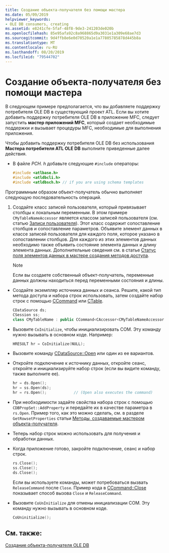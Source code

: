 ```yaml
---
title: Создание объекта-получателя без помощи мастера
ms.date: 05/09/2019
helpviewer_keywords:
- OLE DB consumers, creating
ms.assetid: e8241cfe-5faf-48f8-9de3-241203de020b
ms.openlocfilehash: 85e95afa92c8a968865d9a3031e1a309e68ae7d3
ms.sourcegitcommit: 9d4ffb8e6e0d70520a1e1a77805785878d445b8a
ms.translationtype: MT
ms.contentlocale: ru-RU
ms.lasthandoff: 08/20/2019
ms.locfileid: "79544702"
---
```

# <a name="creating-a-consumer-without-using-a-wizard"></a>Создание объекта-получателя без помощи мастера

В следующем примере предполагается, что вы добавляете поддержку потребителя OLE DB в существующий проект ATL. Если вы хотите добавить поддержку потребителя OLE DB в приложение MFC, следует запустить **мастер приложений MFC**, который создает необходимые поддержки и вызывает процедуры MFC, необходимые для выполнения приложения.

Чтобы добавить поддержку потребителя OLE DB без использования **Мастера потребителя ATL OLE DB** выполните приведенные далее действия.

- В файле *PCH. h* добавьте следующие `#include` операторы:

    ```cpp
    #include <atlbase.h>
    #include <atldbcli.h>
    #include <atldbsch.h> // if you are using schema templates
    ```

Программным образом объект-получатель обычно выполняет следующую последовательность операций.

1. Создайте класс записей пользователя, который привязывает столбцы к локальным переменным. В этом примере `CMyTableNameAccessor` является классом записей пользователя (см. статью [Записи пользователя](../../data/oledb/user-records.md)). Этот класс содержит сопоставление столбцов и сопоставление параметров. Объявите элемент данных в классе записей пользователя для каждого поля, которое указано в сопоставлении столбцов. Для каждого из этих элементов данных необходимо также объявить состояние элемента данных и длину элемента данных. Дополнительные сведения см. в статье [Статус поля элементов данных в мастере создания методов доступа](../../data/oledb/field-status-data-members-in-wizard-generated-accessors.md).

    > [!NOTE]
    > Если вы создаете собственный объект-получатель, переменные данных должны находиться перед переменными состояния и длины.

- Создайте экземпляр источника данных и сеанса. Решите, какой тип метода доступа и набора строк использовать, затем создайте набор строк с помощью [CCommand](../../data/oledb/ccommand-class.md) или [CTable](../../data/oledb/ctable-class.md).

    ```cpp
    CDataSource ds;
    CSession ss;
    class CMyTableName : public CCommand<CAccessor<CMyTableNameAccessor>>
    ```

- Вызовите `CoInitialize`, чтобы инициализировать COM. Эту команду нужно вызывать в основном коде. Например:

    ```cpp
    HRESULT hr = CoInitialize(NULL);
    ```

- Вызовите команду [CDataSource::Open](../../data/oledb/cdatasource-open.md) или один из ее вариантов.

- Откройте подключение к источнику данных, откройте сеанс, откройте и инициализируйте набор строк (если вы видите команду, также выполните ее).

    ```cpp
    hr = ds.Open();
    hr = ss.Open(ds);
    hr = rs.Open();            // (Open also executes the command)
    ```

- При необходимости задайте свойства набора строк с помощью `CDBPropSet::AddProperty` и передайте их в качестве параметра в `rs.Open`. Пример того, как это можно сделать, см. в разделе `GetRowsetProperties` статьи [Методы, создаваемые мастером объекта-получателя](../../data/oledb/consumer-wizard-generated-methods.md).

- Теперь набор строк можно использовать для получения и обработки данных.

- Когда приложение готово, закройте подключение, сеанс и набор строк.

    ```cpp
    rs.Close();
    ss.Close();
    ds.Close();
    ```

   Если вы используете команды, может потребоваться вызвать `ReleaseCommand` после `Close`. Пример кода в [CCommand::Close](../../data/oledb/ccommand-close.md) показывает способ вызова `Close` и `ReleaseCommand`.

- Вызовите `CoUnInitialize` для отмены инициализации COM. Эту команду нужно вызывать в основном коде.

    ```cpp
    CoUninitialize();
    ```

## <a name="see-also"></a>См. также:

[Создание объекта-получателя OLE DB](../../data/oledb/creating-an-ole-db-consumer.md)